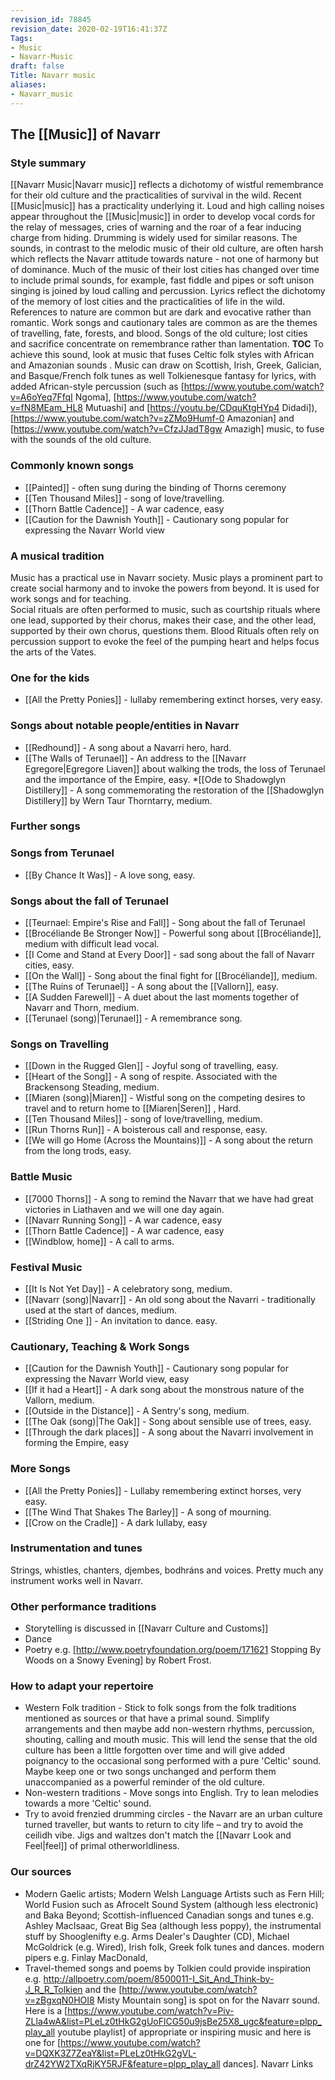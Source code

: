```yaml
---
revision_id: 78845
revision_date: 2020-02-19T16:41:37Z
Tags:
- Music
- Navarr-Music
draft: false
Title: Navarr music
aliases:
- Navarr_music
---
```

## The [[Music]] of Navarr
### Style summary
[[Navarr Music|Navarr music]] reflects a dichotomy of wistful remembrance for their old culture and the practicalities of survival in the wild. Recent [[Music|music]] has a practicality underlying it. Loud and high calling noises appear throughout the [[Music|music]] in order to develop vocal cords for the relay of messages, cries of warning and the roar of a fear inducing charge from hiding. Drumming is widely used for similar reasons. The sounds, in contrast to the melodic music of their old culture, are often harsh which reflects the Navarr attitude towards nature - not one of harmony but of dominance. Much of the music of their lost cities has changed over time to include primal sounds, for example, fast fiddle and pipes or soft unison singing is joined by loud calling and percussion. Lyrics reflect the dichotomy of the memory of lost cities and the practicalities of life in the wild. References to nature are common but are dark and evocative rather than romantic. Work songs and cautionary tales are common as are the themes of travelling, fate, forests, and blood.  Songs of the old culture; lost cities and sacrifice concentrate on remembrance rather than lamentation.
__TOC__
To achieve this sound, look at music that fuses Celtic folk styles with African and Amazonian sounds . Music can draw on Scottish, Irish, Greek, Galician, and Basque/French folk tunes as well Tolkienesque fantasy for lyrics, with added African-style percussion (such as [https://www.youtube.com/watch?v=A6oYeq7FfqI Ngoma], [https://www.youtube.com/watch?v=fN8MEam_HL8 Mutuashi] and [https://youtu.be/CDquKtgHYp4 Didadi]), [https://www.youtube.com/watch?v=zZMo9Humf-0 Amazonian] and [https://www.youtube.com/watch?v=CfzJJadT8gw Amazigh] music, to fuse with the sounds of the old culture.
### Commonly known songs
* [[Painted]] - often sung during the binding of Thorns ceremony 
* [[Ten Thousand Miles]] - song of love/travelling.
* [[Thorn Battle Cadence‎]] - A war cadence, easy
* [[Caution for the Dawnish Youth]] - Cautionary song popular for expressing the Navarr World view
### A musical tradition
Music has a practical use in Navarr society.  Music plays a prominent part to create social harmony and to invoke the powers from beyond. It is used for work songs and for teaching.  
Social rituals are often performed to music, such as courtship rituals where one lead, supported by their chorus, makes their case, and the other lead, supported by their own chorus, questions them. 
Blood Rituals often rely on percussion support to evoke the feel of the pumping heart and helps focus the arts of the Vates.
### One for the kids
* [[All the Pretty Ponies]] - lullaby remembering extinct horses, very easy.
### Songs about notable people/entities in Navarr
* [[Redhound]] - A song about a Navarri hero, hard.
* [[The Walls of Terunael]] - An address to the [[Navarr Egregore|Egregore Liaven]] about walking the trods, the loss of Terunael and the importance of the Empire,  easy.
*[[Ode to Shadowglyn Distillery]] - A song commemorating the restoration of the [[Shadowglyn Distillery]] by Wern Taur Thorntarry, medium.
### Further songs
### Songs from Terunael
* [[By Chance It Was]] - A love song, easy.
### Songs about the fall of Terunael
* [[Teurnael: Empire's Rise and Fall]] - Song about the fall of Terunael
* [[Brocéliande Be Stronger Now‎]] - Powerful song about [[Brocéliande]], medium with difficult lead vocal.
* [[I Come and Stand at Every Door]] - sad song about the fall of Navarr cities, easy.
* [[On the Wall]] - Song about the final fight for [[Brocéliande]], medium.
* [[The Ruins of Terunael]] - A song about the [[Vallorn]], easy.
* [[A Sudden Farewell]] - A duet about the last moments together of Navarr and Thorn, medium.
* [[Terunael (song)|Terunael]] - A remembrance song.
### Songs on Travelling
* [[Down in the Rugged Glen]] - Joyful song of travelling, easy.
* [[Heart of the Song]] - A song of respite. Associated with the Brackensong Steading, medium.
* [[Miaren (song)|Miaren]] - Wistful song on the competing desires to travel and to return home to [[Miaren|Seren]] , Hard.
* [[Ten Thousand Miles]] - song of love/travelling, medium.
* [[Run Thorns Run]] - A boisterous call and response, easy.
* [[We will go Home (Across the Mountains)]] - A song about the return from the long trods, easy.
### Battle Music
* [[7000 Thorns]] - A song to remind the Navarr that we have had great victories in Liathaven and we will one day again. 
* [[Navarr Running Song]] - A war cadence, easy
* [[Thorn Battle Cadence‎]] - A war cadence, easy
* [[Windblow, home]] - A call to arms.
### Festival Music
* [[It Is Not Yet Day]] - A celebratory song, medium.
* [[Navarr (song)|Navarr]] - An old song about the Navarri - traditionally used at the start of dances, medium.
* [[Striding One ]] - An invitation to dance. easy.
### Cautionary, Teaching & Work Songs
* [[Caution for the Dawnish Youth]] - Cautionary song popular for expressing the Navarr World view, easy
* [[If it had a Heart]] - A dark song about the monstrous nature of the Vallorn, medium.
* [[Outside in the Distance]] - A Sentry's song, medium.
* [[The Oak (song)|The Oak]] - Song about sensible use of trees, easy.
* [[Through the dark places]] - A song about the Navarri involvement in forming the Empire, easy
### More Songs
* [[All the Pretty Ponies]] - Lullaby remembering extinct horses, very easy.
* [[The Wind That Shakes The Barley]] - A song of mourning.
* [[Crow on the Cradle]] - A dark lullaby, easy
### Instrumentation and tunes
Strings, whistles, chanters, djembes, bodhráns and voices.  Pretty much any instrument works well in Navarr.
### Other performance traditions
* Storytelling is discussed in [[Navarr Culture and Customs]]
* Dance
* Poetry e.g. [http://www.poetryfoundation.org/poem/171621 Stopping By Woods on a Snowy Evening] by Robert Frost.
### How to adapt your repertoire
* Western Folk tradition - Stick to folk songs from the folk traditions mentioned as sources or that have a primal sound. Simplify arrangements and then maybe add non-western rhythms, percussion, shouting, calling and mouth music. This will lend the sense that the old culture has been a little forgotten over time and will give added poignancy to the occasional song performed with a pure 'Celtic' sound. Maybe keep one or two songs unchanged and perform them unaccompanied as a powerful reminder of the old culture.
* Non-western traditions - Move songs into English.  Try to lean melodies towards a more 'Celtic' sound.
* Try to avoid frenzied drumming circles - the Navarr are an urban culture turned traveller, but wants to return to city life – and try to avoid the ceilidh vibe.  Jigs and waltzes don't match the [[Navarr Look and Feel|feel]] of primal otherworldliness.
### Our sources
* Modern Gaelic artists; Modern Welsh Language Artists such as Fern Hill; World Fusion such as Afrocelt Sound System (although less electronic) and Baka Beyond;  Scottish-influenced Canadian songs and tunes e.g. Ashley MacIsaac, Great Big Sea (although less poppy), the instrumental stuff by Shooglenifty e.g. Arms Dealer's Daughter (CD), Michael McGoldrick (e.g. Wired), Irish folk, Greek folk tunes and dances. modern pipers e.g. Finlay MacDonald,
* Travel-themed songs and poems by Tolkien could provide inspiration e.g. http://allpoetry.com/poem/8500011-I_Sit_And_Think-by-J_R_R_Tolkien and the [http://www.youtube.com/watch?v=zBgxqN0HOI8 Misty Mountain song] is spot on for the Navarr sound.
Here is a [https://www.youtube.com/watch?v=Piv-ZLla4wA&list=PLeLz0tHkG2gUoFlCG50u9jsBe25X8_ugc&feature=plpp_play_all youtube playlist] of appropriate or inspiring music and here is one for [https://www.youtube.com/watch?v=DQXK3Z7ZeaY&list=PLeLz0tHkG2gVL-drZ42YW2TXqRjKY5RJF&feature=plpp_play_all dances].
Navarr Links